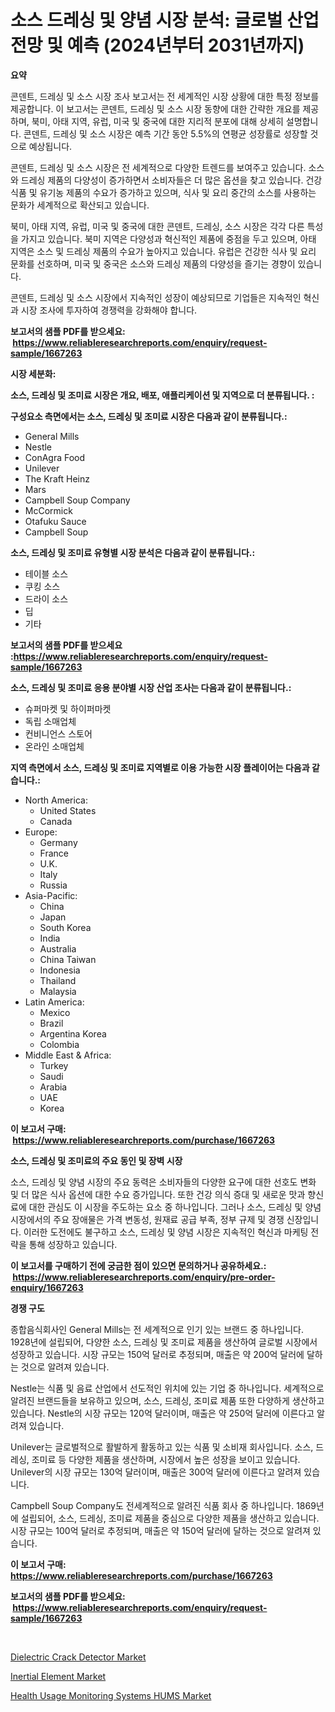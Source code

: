 <p><h1>소스 드레싱 및 양념 시장 분석: 글로벌 산업 전망 및 예측 (2024년부터 2031년까지)</h1></p><p><strong>요약</strong></p>
<p><p>콘덴트, 드레싱 및 소스 시장 조사 보고서는 전 세계적인 시장 상황에 대한 특정 정보를 제공합니다. 이 보고서는 콘덴트, 드레싱 및 소스 시장 동향에 대한 간략한 개요를 제공하며, 북미, 아태 지역, 유럽, 미국 및 중국에 대한 지리적 분포에 대해 상세히 설명합니다. 콘덴트, 드레싱 및 소스 시장은 예측 기간 동안 5.5%의 연평균 성장률로 성장할 것으로 예상됩니다.</p><p>콘덴트, 드레싱 및 소스 시장은 전 세계적으로 다양한 트렌드를 보여주고 있습니다. 소스와 드레싱 제품의 다양성이 증가하면서 소비자들은 더 많은 옵션을 찾고 있습니다. 건강식품 및 유기농 제품의 수요가 증가하고 있으며, 식사 및 요리 중간의 소스를 사용하는 문화가 세계적으로 확산되고 있습니다.</p><p>북미, 아태 지역, 유럽, 미국 및 중국에 대한 콘덴트, 드레싱, 소스 시장은 각각 다른 특성을 가지고 있습니다. 북미 지역은 다양성과 혁신적인 제품에 중점을 두고 있으며, 아태 지역은 소스 및 드레싱 제품의 수요가 높아지고 있습니다. 유럽은 건강한 식사 및 요리 문화를 선호하며, 미국 및 중국은 소스와 드레싱 제품의 다양성을 즐기는 경향이 있습니다.</p><p>콘덴트, 드레싱 및 소스 시장에서 지속적인 성장이 예상되므로 기업들은 지속적인 혁신과 시장 조사에 투자하여 경쟁력을 강화해야 합니다.</p></p>
<p><strong>보고서의 샘플 PDF를 받으세요: &nbsp;<a href="https://www.reliableresearchreports.com/enquiry/request-sample/1667263">https://www.reliableresearchreports.com/enquiry/request-sample/1667263</a></strong></p>
<p><strong>시장 세분화:</strong></p>
<p><strong> 소스, 드레싱 및 조미료 시장은 개요, 배포, 애플리케이션 및 지역으로 더 분류됩니다. :</strong></p>
<p><strong>구성요소 측면에서는 소스, 드레싱 및 조미료 시장은 다음과 같이 분류됩니다.:</strong></p>
<p><ul><li>General Mills</li><li>Nestle</li><li>ConAgra Food</li><li>Unilever</li><li>The Kraft Heinz</li><li>Mars</li><li>Campbell Soup Company</li><li>McCormick</li><li>Otafuku Sauce</li><li>Campbell Soup</li></ul></p>
<p><strong> 소스, 드레싱 및 조미료 유형별 시장 분석은 다음과 같이 분류됩니다.:</strong></p>
<p><ul><li>테이블 소스</li><li>쿠킹 소스</li><li>드라이 소스</li><li>딥</li><li>기타</li></ul></p>
<p><strong>보고서의 샘플 PDF를 받으세요 :<a href="https://www.reliableresearchreports.com/enquiry/request-sample/1667263">https://www.reliableresearchreports.com/enquiry/request-sample/1667263</a></strong></p>
<p><strong> 소스, 드레싱 및 조미료 응용 분야별 시장 산업 조사는 다음과 같이 분류됩니다.:</strong></p>
<p><ul><li>슈퍼마켓 및 하이퍼마켓</li><li>독립 소매업체</li><li>컨비니언스 스토어</li><li>온라인 소매업체</li></ul></p>
<p><strong>지역 측면에서 소스, 드레싱 및 조미료 지역별로 이용 가능한 시장 플레이어는 다음과 같습니다.:</strong></p>
<p><ul>
    <li>
        North America:
        <ul>
            <li>United States</li>
            <li>Canada</li>
        </ul>
    </li>
    <li>
        Europe:
        <ul>
            <li>Germany</li>
            <li>France</li>
            <li>U.K.</li>
            <li>Italy</li>
            <li>Russia</li>
        </ul>
    </li>
    <li>
        Asia-Pacific:
        <ul>
            <li>China</li>
            <li>Japan</li>
            <li>South Korea</li>
            <li>India</li>
            <li>Australia</li>
            <li>China Taiwan</li>
            <li>Indonesia</li>
            <li>Thailand</li>
            <li>Malaysia</li>
        </ul>
    </li>
    <li>
        Latin America:
        <ul>
            <li>Mexico</li>
            <li>Brazil</li>
            <li>Argentina Korea</li>
            <li>Colombia</li>
        </ul>
    </li>
    <li>
        Middle East & Africa:
        <ul>
            <li>Turkey</li>
            <li>Saudi</li>
            <li>Arabia</li>
            <li>UAE</li>
            <li>Korea</li>
        </ul>
    </li>
    </ul></p>
<p><strong>이 보고서 구매: &nbsp;<a href="https://www.reliableresearchreports.com/purchase/1667263">https://www.reliableresearchreports.com/purchase/1667263</a></strong></p>
<p><strong>소스, 드레싱 및 조미료의 주요 동인 및 장벽 시장</strong></p>
<p><p>소스, 드레싱 및 양념 시장의 주요 동력은 소비자들의 다양한 요구에 대한 선호도 변화 및 더 많은 식사 옵션에 대한 수요 증가입니다. 또한 건강 의식 증대 및 새로운 맛과 향신료에 대한 관심도 이 시장을 주도하는 요소 중 하나입니다. 그러나 소스, 드레싱 및 양념 시장에서의 주요 장애물은 가격 변동성, 원재료 공급 부족, 정부 규제 및 경쟁 신장입니다. 이러한 도전에도 불구하고 소스, 드레싱 및 양념 시장은 지속적인 혁신과 마케팅 전략을 통해 성장하고 있습니다.</p></p>
<p><strong>이 보고서를 구매하기 전에 궁금한 점이 있으면 문의하거나 공유하세요.: &nbsp;<a href="https://www.reliableresearchreports.com/enquiry/pre-order-enquiry/1667263">https://www.reliableresearchreports.com/enquiry/pre-order-enquiry/1667263</a></strong></p>
<p><strong>경쟁 구도</strong></p>
<p><p>종합음식회사인 General Mills는 전 세계적으로 인기 있는 브랜드 중 하나입니다. 1928년에 설립되어, 다양한 소스, 드레싱 및 조미료 제품을 생산하여 글로벌 시장에서 성장하고 있습니다. 시장 규모는 150억 달러로 추정되며, 매출은 약 200억 달러에 달하는 것으로 알려져 있습니다.</p><p>Nestle는 식품 및 음료 산업에서 선도적인 위치에 있는 기업 중 하나입니다. 세계적으로 알려진 브랜드들을 보유하고 있으며, 소스, 드레싱, 조미료 제품 또한 다양하게 생산하고 있습니다. Nestle의 시장 규모는 120억 달러이며, 매출은 약 250억 달러에 이른다고 알려져 있습니다.</p><p>Unilever는 글로벌적으로 활발하게 활동하고 있는 식품 및 소비재 회사입니다. 소스, 드레싱, 조미료 등 다양한 제품을 생산하며, 시장에서 높은 성장을 보이고 있습니다. Unilever의 시장 규모는 130억 달러이며, 매출은 300억 달러에 이른다고 알려져 있습니다. </p><p>Campbell Soup Company도 전세계적으로 알려진 식품 회사 중 하나입니다. 1869년에 설립되어, 소스, 드레싱, 조미료 제품을 중심으로 다양한 제품을 생산하고 있습니다. 시장 규모는 100억 달러로 추정되며, 매출은 약 150억 달러에 달하는 것으로 알려져 있습니다.</p></p>
<p><strong>이 보고서 구매: &nbsp; <a href="https://www.reliableresearchreports.com/purchase/1667263">https://www.reliableresearchreports.com/purchase/1667263</a></strong></p>
<p><strong>보고서의 샘플 PDF를 받으세요: &nbsp;<a href="https://www.reliableresearchreports.com/enquiry/request-sample/1667263">https://www.reliableresearchreports.com/enquiry/request-sample/1667263</a></strong><strong></strong></p>
<p>&nbsp;</p>
<p><p><a href="https://github.com/nicoletavirag/Market-Research-Report-List-2/blob/main/dielectric-crack-detector-market.md">Dielectric Crack Detector Market</a></p><p><a href="https://github.com/redneck06/Market-Research-Report-List-2/blob/main/inertial-element-market.md">Inertial Element Market</a></p><p><a href="https://github.com/mauripalmi/Market-Research-Report-List-2/blob/main/health-usage-monitoring-systems-hums-market.md">Health Usage Monitoring Systems HUMS Market</a></p></p>